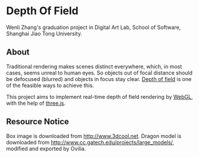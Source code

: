 Depth Of Field
==============

Wenli Zhang's graduation project in Digital Art Lab, School of Software, Shanghai Jiao Tong University.


About
-----
Traditional rendering makes scenes distinct everywhere, which, in most cases, seems unreal to human eyes. So objects out of focal distance should be defocused (blurred) and objects in focus stay clear. [Depth of field](http://en.wikipedia.org/wiki/Depth_of_field) is one of the feasible ways to achieve this.

This project aims to implement real-time depth of field rendering by [WebGL](http://www.khronos.org/webgl/), with the help of [three.js](https://github.com/mrdoob/three.js/).


Resource Notice
---------------

Box image is downloaded from http://www.3dcool.net.
Dragon model is downloaded from http://www.cc.gatech.edu/projects/large_models/, modified and exported by Ovilia.
